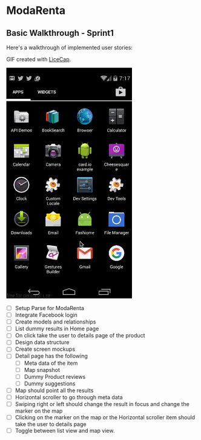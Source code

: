 # ModaRenta
## Basic Walkthrough - Sprint1

Here's a walkthrough of implemented user stories:

GIF created with [LiceCap](http://www.cockos.com/licecap/).

![demo](sprint1.gif)

* [ ] Setup Parse for ModaRenta
* [ ] Integrate Facebook login
* [ ] Create models and relationships
* [ ] List dummy results in Home page
* [ ] On click take the user to details page of the product
* [ ] Design data structure
* [ ] Create screen mockups
* [ ] Detail page has the following
	* [ ] Meta data of the item
	* [ ] Map snapshot
	* [ ] Dummy Product reviews
	* [ ] Dummy suggestions
* [ ] Map should point all the results
* [ ] Horizontal scroller to go through meta data
* [ ] Swiping right or left should change the result in focus and change the marker on the map
* [ ] Clicking on the marker on the map or the Horizontal scroller item should take the user to details page
* [ ] Toggle between list view and map view.
